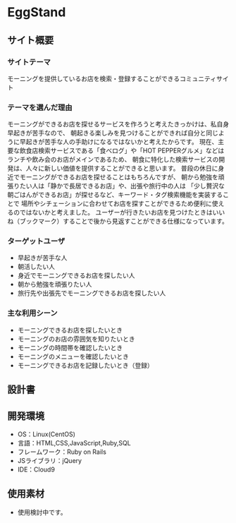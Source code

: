 # EggStand

## サイト概要

### サイトテーマ
  モーニングを提供しているお店を検索・登録することができるコミュニティサイト

### テーマを選んだ理由
  モーニングができるお店を探せるサービスを作ろうと考えたきっかけは、私自身早起きが苦手なので、
  朝起きる楽しみを見つけることができれば自分と同じように早起きが苦手な人の手助けになるではないかと考えたからです。
  現在、主要な飲食店検索サービスである「食べログ」や「HOT PEPPERグルメ」などはランチや飲み会のお店がメインであるため、
  朝食に特化した検索サービスの開発は、人々に新しい価値を提供することができると思います。
  普段の休日に身近でモーニングができるお店を探せることはもちろんですが、
  朝から勉強を頑張りたい人は「静かで長居できるお店」や、出張や旅行中の人は
  「少し贅沢な朝ごはんができるお店」が探せるなど、キーワード・タグ検索機能を実装することで
  場所やシチェーションに合わせてお店を探すことができるため便利に使えるのではないかと考えました。
  ユーザーが行きたいお店を見つけたときはいいね（ブックマーク）することで後から見返すことができる仕様になっています。
  
### ターゲットユーザ
- 早起きが苦手な人
- 朝活したい人
- 身近でモーニングできるお店を探したい人
- 朝から勉強を頑張りたい人
- 旅行先や出張先でモーニングできるお店を探したい人

### 主な利用シーン
- モーニングできるお店を探したいとき
- モーニングのお店の雰囲気を知りたいとき
- モーニングの時間帯を確認したいとき
- モーニングのメニューを確認したいとき
- モーニングできるお店を記録したいとき（登録）

## 設計書

## 開発環境
- OS：Linux(CentOS)
- 言語：HTML,CSS,JavaScript,Ruby,SQL
- フレームワーク：Ruby on Rails
- JSライブラリ：jQuery
- IDE：Cloud9

## 使用素材
- 使用検討中です。